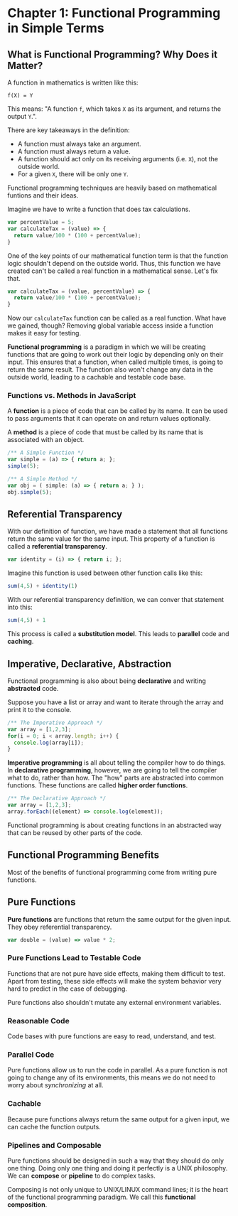 # Chapter 1: Functional Programming in Simple Terms

## What is Functional Programming? Why Does it Matter?

A function in mathematics is written like this:

```
f(X) = Y
```

This means: "A function `f`, which takes `X` as its argument, and returns the output `Y`.".

There are key takeaways in the definition:

* A function must always take an argument.
* A function must always return a value.
* A function should act only on its receiving arguments (i.e. `X`), not the outside world.
* For a given `X`, there will be only one `Y`.

Functional programming techniques are heavily based on mathematical funtions and their ideas.

Imagine we have to write a function that does tax calculations.

```js
var percentValue = 5;
var calculateTax = (value) => {
  return value/100 * (100 + percentValue);
}
```

One of the key points of our mathematical function term is that the function logic shouldn't depend on the outside world. Thus, this function we have created can't be called a real function in a mathematical sense. Let's fix that.

```js
var calculateTax = (value, percentValue) => {
  return value/100 * (100 + percentValue);
}
```

Now our `calculateTax` function can be called as a real function. What have we gained, though? Removing global variable access inside a function makes it easy for testing.

**Functional programming** is a paradigm in which we will be creating functions that are going to work out their logic by depending only on their input. This ensures that a function, when called multiple times, is going to return the same result. The function also won't change any data in the outside world, leading to a cachable and testable code base.

### Functions vs. Methods in JavaScript

A **function** is a piece of code that can be called by its name. It can be used to pass arguments that it can operate on and return values optionally.

A **method** is a piece of code that must be called by its name that is associated with an object.

```js
/** A Simple Function */
var simple = (a) => { return a; };
simple(5);
```

```js
/** A Simple Method */
var obj = ( simple: (a) => { return a; } );
obj.simple(5);
```

## Referential Transparency

With our definition of function, we have made a statement that all functions return the same value for the same input. This property of a function is called a **referential transparency**.

```js
var identity = (i) => { return i; };
```

Imagine this function is used between other function calls like this:

```js
sum(4,5) + identity(1)
```

With our referential transparency definition, we can conver that statement into this:

```js
sum(4,5) + 1
```

This process is called a **substitution model**. This leads to **parallel** code and **caching**.

## Imperative, Declarative, Abstraction

Functional programming is also about being **declarative** and writing **abstracted** code.

Suppose you have a list or array and want to iterate through the array and print it to the console.

```js
/** The Imperative Approach */
var array = [1,2,3];
for(i = 0; i < array.length; i++) {
  console.log(array[i]);
}
```

**Imperative programming** is all about telling the compiler how to do things. In **declarative programming**, however, we are going to tell the compiler what to do, rather than how. The "how" parts are abstracted into common functions. These functions are called **higher order functions**.

```js
/** The Declarative Approach */
var array = [1,2,3];
array.forEach((element) => console.log(element));
```

Functional programming is about creating functions in an abstracted way that can be reused by other parts of the code.

## Functional Programming Benefits

Most of the benefits of functional programming come from writing pure functions.

## Pure Functions

**Pure functions** are functions that return the same output for the given input. They obey referential transparency.

```js
var double = (value) => value * 2;
```

### Pure Functions Lead to Testable Code

Functions that are not pure have side effects, making them difficult to test. Apart from testing, these side effects will make the system behavior very hard to predict in the case of debugging.

Pure functions also shouldn't mutate any external environment variables.

### Reasonable Code

Code bases with pure functions are easy to read, understand, and test.

### Parallel Code

Pure functions allow us to run the code in parallel. As a pure function is not going to change any of its environments, this means we do not need to worry about *synchronizing* at all.

### Cachable

Because pure functions always return the same output for a given input, we can cache the function outputs.

### Pipelines and Composable

Pure functions should be designed in such a way that they should do only one thing. Doing only one thing and doing it perfectly is a UNIX philosophy. We can **compose** or **pipeline** to do complex tasks.

Composing is not only unique to UNIX/LINUX command lines; it is the heart of the functional programming paradigm. We call this **functional composition**.